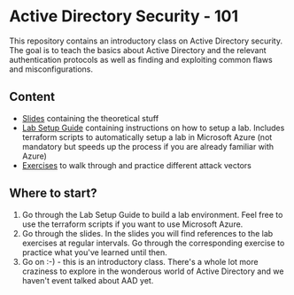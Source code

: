 # Active Directory Security - 101

This repository contains an introductory class on Active Directory security. The goal is to teach the basics about Active Directory and the relevant authentication protocols as well as finding and exploiting common flaws and misconfigurations.

## Content

- [Slides](./slides/AD-Security-101.pptx) containing the theoretical stuff
- [Lab Setup Guide](./lab-setup/README.md) containing instructions on how to setup a lab. Includes terraform scripts to automatically setup a lab in Microsoft Azure (not mandatory but speeds up the process if you are already familiar with Azure)
- [Exercises](./exercises/README.md) to walk through and practice different attack vectors 

## Where to start?

1. Go through the Lab Setup Guide to build a lab environment. Feel free to use the terraform scripts if you want to use Microsoft Azure.
2. Go through the slides. In the slides you will find references to the lab exercises at regular intervals. Go through the corresponding exercise to practice what you've learned until then.
3. Go on :-) - this is an introductory class. There's a whole lot more craziness to explore in the wonderous world of Active Directory and we haven't event talked about AAD yet.